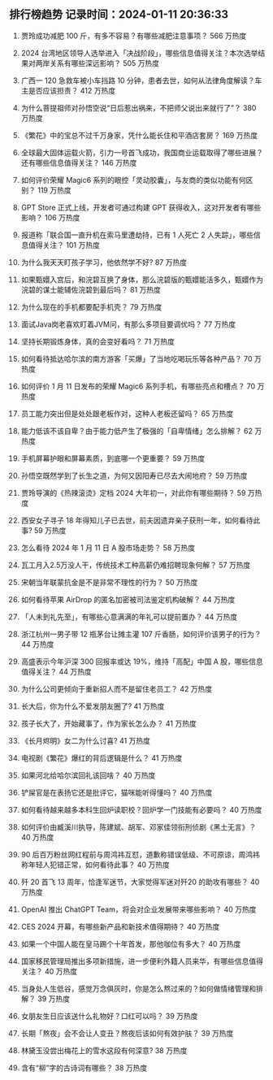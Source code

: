 
## 排行榜趋势 记录时间：2024-01-11 20:36:33
  
  1. 贾玲成功减肥 100 斤，有多不容易？有哪些减肥注意事项？ 566 万热度
    
  2. 2024 台湾地区领导人选举进入「决战阶段」，哪些信息值得关注？本次选举结果对两岸关系有哪些深远影响？ 505 万热度
    
  3. 广西一 120 急救车被小车挡路 10 分钟，患者去世，如何从法律角度解读？车主是否应该担责？ 412 万热度
    
  4. 为什么菩提祖师对孙悟空说“日后惹出祸来，不把师父说出来就行了”？ 380 万热度
    
  5. 《繁花》中的宝总不过千万身家，凭什么能长住和平酒店套房？ 169 万热度
    
  6. 全球最大固体运载火箭，引力一号首飞成功，我国商业运载取得了哪些进展？还有哪些信息值得关注？ 146 万热度
    
  7. 如何评价荣耀 Magic6 系列的眼控「灵动胶囊」，与友商的类似功能有何区别？ 119 万热度
    
  8. GPT Store 正式上线，开发者可通过构建 GPT 获得收入，这对开发者有哪些影响？ 106 万热度
    
  9. 报道称「联合国一直升机在索马里遭劫持，已有 1 人死亡 2 人失踪」，哪些信息值得关注？ 101 万热度
    
  10. 为什么我天天盯孩子学习，他依然学不好? 87 万热度
    
  11. 如果甄嬛入宫后，和浣碧互换了身体，那么浣碧版的甄嬛能活多久，甄嬛作为浣碧的谋士能辅佐浣碧到最后吗？ 81 万热度
    
  12. 为什么现在的手机都要配手机壳？ 79 万热度
    
  13. 面试Java岗老喜欢盯着JVM问，有那么多项目要调优吗？ 77 万热度
    
  14. 坚持长期锻炼身体，真的会变好看吗？ 71 万热度
    
  15. 如何看待抵达哈尔滨的南方游客「买爆」了当地吃喝玩乐等各种产品？ 70 万热度
    
  16. 如何评价 1 月 11 日发布的荣耀 Magic6 系列手机，有哪些亮点和槽点？ 70 万热度
    
  17. 员工能力突出但是处处跟老板作对，这种人老板还留吗？ 65 万热度
    
  18. 能力低该不该自卑？由于能力低产生了极强的「自卑情绪」怎么排解？ 62 万热度
    
  19. 手机屏幕护眼和屏幕素质，到底哪一个更重要？ 59 万热度
    
  20. 孙悟空既然学到了长生之道，为何又因阳寿已尽去大闹地府？ 59 万热度
    
  21. 贾玲导演的《热辣滚烫》定档 2024 大年初一，对此你有哪些期待？ 59 万热度
    
  22. 西安女子寻子 18 年得知儿子已去世，前夫因遗弃亲子获刑一年，如何看待此事? 59 万热度
    
  23. 怎么看待 2024 年 1 月 11 日 A 股市场走势？ 58 万热度
    
  24. 瓦工月入2.5万没人干，传统技术工种高薪仍难招聘现象何解？ 57 万热度
    
  25. 宋朝当年联蒙抗金是不是非常不理性的行为？ 50 万热度
    
  26. 如何看待苹果 AirDrop 的匿名加密被司法鉴定机构破解？ 44 万热度
    
  27. 「人未到礼先至」，有哪些心意满满的年礼可以提前置办？ 44 万热度
    
  28. 浙江杭州一男子带 12 瓶茅台让摊主灌 107 斤香肠，如何评价该男子的行为？ 44 万热度
    
  29. 高盛表示今年沪深 300 回报率或达 19%，维持「高配」中国 A 股，哪些信息值得关注？ 44 万热度
    
  30. 为什么公司更倾向于重新招人而不是留住老员工？ 42 万热度
    
  31. 长大后，你为什么不爱发朋友圈了? 41 万热度
    
  32. 孩子长大了，开始藏事了，作为家长怎么办？ 41 万热度
    
  33. 《长月烬明》女二为什么讨喜? 41 万热度
    
  34. 电视剧《繁花》爆红的背后逻辑是什么？ 41 万热度
    
  35. 如果河北给哈尔滨回礼该回啥？ 40 万热度
    
  36. 铲屎官是在表扬它还是批评它，猫咪能听得懂吗？ 40 万热度
    
  37. 如何看待越来越多本科生回炉读职校？回炉学一门技能有必要吗？ 40 万热度
    
  38. 如何评价由臧溪川执导，陈建斌、胡军、邓家佳领衔刑侦剧《黑土无言》？ 40 万热度
    
  39. 90 后百万粉丝网红程前与周鸿祎互怼，道歉称错误低级、不可原谅，周鸿祎称年轻人犯错正常，如何看待此事？ 40 万热度
    
  40. 歼 20 首飞 13 周年，恰逢军迷节，大家觉得军迷对歼20 的助攻有哪些？ 40 万热度
    
  41. OpenAI 推出 ChatGPT Team，将会对企业发展带来哪些影响？ 40 万热度
    
  42. CES 2024 开幕，有哪些新产品和新技术值得期待？ 40 万热度
    
  43. 如果一个中国人能在皇马踢个十年首发，那他咖位有多大？ 40 万热度
    
  44. 国家移民管理局推出多项新措施，进一步便利外籍人员来华，有哪些信息值得关注？ 40 万热度
    
  45. 当身处人生低谷，感觉万念俱灰时，你是怎么熬过来的？如何做情绪管理和排解？ 39 万热度
    
  46. 女朋友生日应该送什么礼物好？口红可以吗？ 39 万热度
    
  47. 长期「熬夜」会不会让人变丑？熬夜后该如何有效护肤？ 39 万热度
    
  48. 林黛玉没尝出梅花上的雪水这段有何深意? 38 万热度
    
  49. 含有“柳”字的古诗词有哪些？ 38 万热度
    